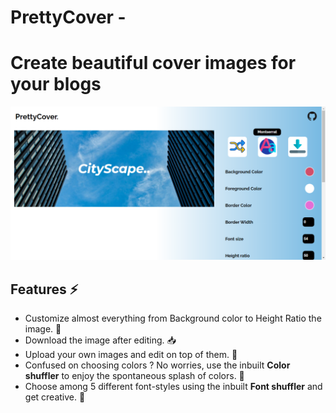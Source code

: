 # PrettyCover - 
# Create beautiful cover images for your blogs

![](icons/PrettyCover-screenshot.png)

## Features :zap:

 - Customize almost everything from Background color to Height Ratio the image. :100: 
 - Download the image after editing. :inbox_tray:   
 - Upload your own images and edit on top of them. :open_file_folder: 
 - Confused on choosing colors ? No worries, use the inbuilt **Color shuffler** to enjoy the spontaneous splash of colors. :twisted_rightwards_arrows: 
 - Choose among 5 different font-styles using the inbuilt **Font shuffler** and get creative. :arrows_counterclockwise: 
